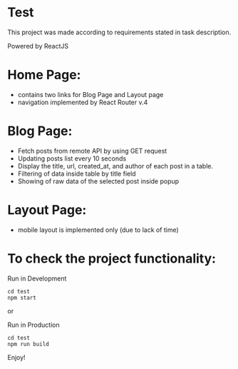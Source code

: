 # Test 

This project was made according to requirements stated in task description.

Powered by ReactJS

# Home Page:
- contains two links for Blog Page and Layout page
- navigation implemented by React Router v.4

# Blog Page:
- Fetch posts from remote API by using GET request
- Updating posts list every 10 seconds
- Display the title, url, created_at, and author of each post in a table.
- Filtering of data inside table by title field
- Showing of raw data of the selected post inside popup

# Layout Page:
- mobile layout is implemented only (due to lack of time)

# To check the project functionality: 
Run in Development
```
cd test
npm start

```
or 

Run in Production
```
cd test
npm run build

```
Enjoy!

